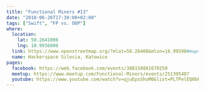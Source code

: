 ```yaml
---
title: "Functional Miners #13"
date: "2018-06-26T17:30:00+02:00"
tags: ["Swift", "FP vs. OOP"]
where:
  location:
    lat: 50.2641006
    lng: 18.9936806
  link: https://www.openstreetmap.org/?mlat=50.26408&mlon=18.99590#map=19/50.26408/18.99590
  name: Hackerspace Silesia, Katowice
pages:
  facebook: https://web.facebook.com/events/388150881670259
  meetup: https://www.meetup.com/Functional-Miners/events/251395487
  youtube: https://www.youtube.com/watch?v=qjuEpsShuM0&list=PLTPelEQ0bPVgjL5nA5cwvNmeUbKCigjoY
---
```


<section>
  <schedule>
    <person-profile
      avatar="zsombor_nagy.jpg"
      name="Zsombor Nagy"
      bio="I graduated as a computer engineer from the Budapest University of Technology and Economics, then I was working for several years in academia on distributed storage solutions (in Python and C++). Then as a freelancer I was working for small unsuccessful startups (Ruby on Rails, JavaScript, Clojure). Nowadays I'm mostly working on educational games (Unity 3D, C#) and iOS apps for graphic design (Objective-C, Swift)."
      title="Comparing imperative and functional approaches in Swift"
      abstract="This talk compares the imperative and functional solutions to process some JSON data. That includes code comparison, but also CPU and memory comparison on an iPhone - everything using the Swift programming language."
      social='{ "twitter": "https://twitter.com/zsombor_nagy", "linkedin": "https://www.linkedin.com/in/zsombornagy", "facebook": "https://web.facebook.com/zsombor.nagy" }'>
    </person-profile>
    <person-profile
      avatar="andrzej_kopec.jpg"
      name="Andrzej Kopec"
      bio="I am a seasoned JavaScript developer trying different paradigms and approaches to problem solving. Experiments with variety of languages only makes these tries more often and unpredictable. As newbie Scala developer I can verify all my experiences in a completely new environment."
      title="FP vs. OOP"
      abstract="Object-oriented programming and functional programming are always presented as completely different approaches. In my presentation I will present basics and standard patterns in both paradigms to give an answer to question whether they are so different or not really."
      social='{ "twitter": "twitter.com/kapke_", "linkedin": "https://www.linkedin.com/in/andrzej-kope%C4%87-907b9698", "github": "https://github.com/kapke", "facebook": "https://web.facebook.com/kapkus" }'>
    </person-profile>
  </schedule>
</section>
